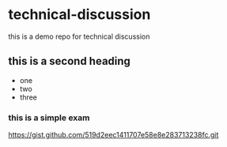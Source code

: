 # technical-discussion
this is a demo repo for technical discussion

## this is a second heading

* one
* two
* three

### this is a simple exam
https://gist.github.com/519d2eec1411707e58e8e283713238fc.git
